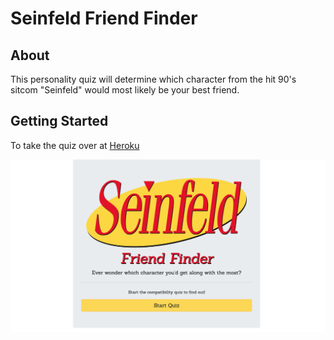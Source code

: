 # Seinfeld Friend Finder

## About
This personality quiz will determine which character from the hit 90's sitcom "Seinfeld" would most likely be your best friend.

## Getting Started
To take the quiz over at [Heroku](https://infinite-shelf-31088.herokuapp.com/)

![Home-screen](./app/public/assets/images/home-page.png)


